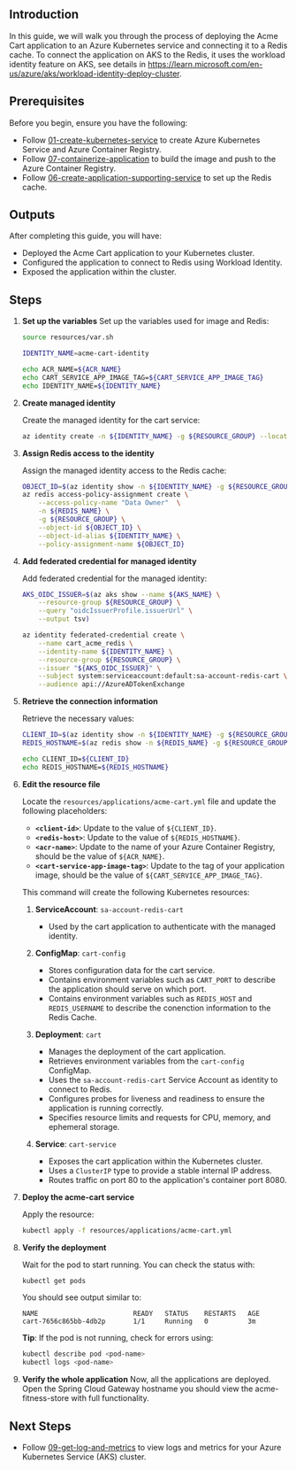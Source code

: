 ## Introduction

In this guide, we will walk you through the process of deploying the Acme Cart application to an Azure Kubernetes service and connecting it to a Redis cache. To connect the application on AKS to the Redis, it uses the workload identity feature on AKS, see details in https://learn.microsoft.com/en-us/azure/aks/workload-identity-deploy-cluster.

## Prerequisites

Before you begin, ensure you have the following:

- Follow [01-create-kubernetes-service](./01-create-kubernetes-service.md) to create Azure Kubernetes Service and Azure Container Registry.
- Follow [07-containerize-application](./07-containerize-application.md) to build the image and push to the Azure Container Registry.
- Follow [06-create-application-supporting-service](./06-create-application-supporting-service.md) to set up the Redis cache.

## Outputs

After completing this guide, you will have:

- Deployed the Acme Cart application to your Kubernetes cluster.
- Configured the application to connect to Redis using Workload Identity.
- Exposed the application within the cluster.

## Steps

1. **Set up the variables**
   Set up the variables used for image and Redis:
   ```bash
   source resources/var.sh

   IDENTITY_NAME=acme-cart-identity

   echo ACR_NAME=${ACR_NAME}
   echo CART_SERVICE_APP_IMAGE_TAG=${CART_SERVICE_APP_IMAGE_TAG}
   echo IDENTITY_NAME=${IDENTITY_NAME}
   ```

1. **Create managed identity**

   Create the managed identity for the cart service:
   ```bash
   az identity create -n ${IDENTITY_NAME} -g ${RESOURCE_GROUP} --location ${LOCATION} --subscription ${SUBSCRIPTION}
   ```

1. **Assign Redis access to the identity**

   Assign the managed identity access to the Redis cache:
   ```bash
   OBJECT_ID=$(az identity show -n ${IDENTITY_NAME} -g ${RESOURCE_GROUP} --query principalId -o tsv)
   az redis access-policy-assignment create \
       --access-policy-name "Data Owner"  \
       -n ${REDIS_NAME} \
       -g ${RESOURCE_GROUP} \
       --object-id ${OBJECT_ID} \
       --object-id-alias ${IDENTITY_NAME} \
       --policy-assignment-name ${OBJECT_ID}
   ```

1. **Add federated credential for managed identity**

   Add federated credential for the managed identity:
   ```bash
   AKS_OIDC_ISSUER=$(az aks show --name ${AKS_NAME} \
       --resource-group ${RESOURCE_GROUP} \
       --query "oidcIssuerProfile.issuerUrl" \
       --output tsv)

   az identity federated-credential create \
       --name cart_acme_redis \
       --identity-name ${IDENTITY_NAME} \
       --resource-group ${RESOURCE_GROUP} \
       --issuer "${AKS_OIDC_ISSUER}" \
       --subject system:serviceaccount:default:sa-account-redis-cart \
       --audience api://AzureADTokenExchange
   ```

1. **Retrieve the connection information**

   Retrieve the necessary values:
   ```bash
   CLIENT_ID=$(az identity show -n ${IDENTITY_NAME} -g ${RESOURCE_GROUP} --query clientId -o tsv)
   REDIS_HOSTNAME=$(az redis show -n ${REDIS_NAME} -g ${RESOURCE_GROUP} --query hostName -o tsv)

   echo CLIENT_ID=${CLIENT_ID}
   echo REDIS_HOSTNAME=${REDIS_HOSTNAME}
   ```

1. **Edit the resource file**

   Locate the `resources/applications/acme-cart.yml` file and update the following placeholders:

   - **`<client-id>`**: Update to the value of `${CLIENT_ID}`.
   - **`<redis-host>`**: Update to the value of `${REDIS_HOSTNAME}`.
   - **`<acr-name>`**: Update to the name of your Azure Container Registry, should be the value of `${ACR_NAME}`.
   - **`<cart-service-app-image-tag>`**: Update to the tag of your application image, should be the value of `${CART_SERVICE_APP_IMAGE_TAG}`.

   This command will create the following Kubernetes resources:

   1. **ServiceAccount**: `sa-account-redis-cart`
      - Used by the cart application to authenticate with the managed identity.

   2. **ConfigMap**: `cart-config`
      - Stores configuration data for the cart service.
      - Contains environment variables such as `CART_PORT` to describe the application should serve on which port.
      - Contains environment variables such as `REDIS_HOST` and `REDIS_USERNAME` to describe the conenction information to the Redis Cache.

   3. **Deployment**: `cart`
      - Manages the deployment of the cart application.
      - Retrieves environment variables from the `cart-config` ConfigMap.
      - Uses the `sa-account-redis-cart` Service Account as identity to connect to Redis.
      - Configures probes for liveness and readiness to ensure the application is running correctly.
      - Specifies resource limits and requests for CPU, memory, and ephemeral storage.

   4. **Service**: `cart-service`
      - Exposes the cart application within the Kubernetes cluster.
      - Uses a `ClusterIP` type to provide a stable internal IP address.
      - Routes traffic on port 80 to the application's container port 8080.

1. **Deploy the acme-cart service**

   Apply the resource:
   ```bash
   kubectl apply -f resources/applications/acme-cart.yml
   ```

1. **Verify the deployment**

   Wait for the pod to start running. You can check the status with:
   ```bash
   kubectl get pods
   ```

   You should see output similar to:
   ```
   NAME                        READY   STATUS    RESTARTS   AGE
   cart-7656c865bb-4db2p       1/1     Running   0          3m
   ```

   **Tip**: If the pod is not running, check for errors using:
   ```bash
   kubectl describe pod <pod-name>
   kubectl logs <pod-name>
   ```

1. **Verify the whole application**
   Now, all the applications are deployed. Open the Spring Cloud Gateway hostname you should view the acme-fitness-store with full functionality.

## Next Steps

- Follow [09-get-log-and-metrics](./09-get-log-and-metrics.md) to view logs and metrics for your Azure Kubernetes Service (AKS) cluster.
